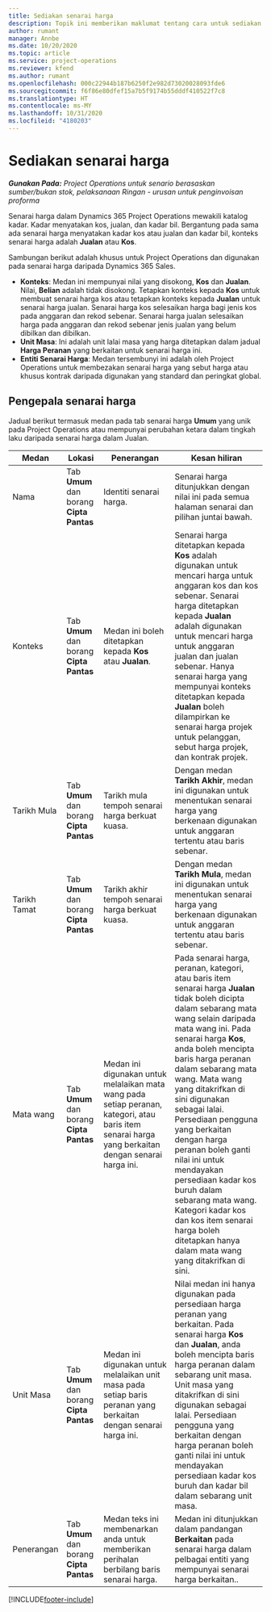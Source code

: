 ```yaml
---
title: Sediakan senarai harga
description: Topik ini memberikan maklumat tentang cara untuk sediakan senarai harga jualan dan kos.
author: rumant
manager: Annbe
ms.date: 10/20/2020
ms.topic: article
ms.service: project-operations
ms.reviewer: kfend
ms.author: rumant
ms.openlocfilehash: 000c22944b187b6250f2e982d73020028093fde6
ms.sourcegitcommit: f6f86e80dfef15a7b5f9174b55dddf410522f7c8
ms.translationtype: HT
ms.contentlocale: ms-MY
ms.lasthandoff: 10/31/2020
ms.locfileid: "4180203"
---
```

# <a name="set-up-price-lists"></a>Sediakan senarai harga

_**Gunakan Pada:** Project Operations untuk senario berasaskan sumber/bukan stok, pelaksanaan Ringan - urusan untuk penginvoisan proforma_

Senarai harga dalam Dynamics 365 Project Operations mewakili katalog kadar. Kadar menyatakan kos, jualan, dan kadar bil. Bergantung pada sama ada senarai harga menyatakan kadar kos atau jualan dan kadar bil, konteks senarai harga adalah **Jualan** atau **Kos**.

Sambungan berikut adalah khusus untuk Project Operations dan digunakan pada senarai harga daripada Dynamics 365 Sales.

- **Konteks**: Medan ini mempunyai nilai yang disokong, **Kos** dan **Jualan**. Nilai, **Belian** adalah tidak disokong. Tetapkan konteks kepada **Kos** untuk membuat senarai harga kos atau tetapkan konteks kepada **Jualan** untuk senarai harga jualan. Senarai harga kos selesaikan harga bagi jenis kos pada anggaran dan rekod sebenar. Senarai harga jualan selesaikan harga pada anggaran dan rekod sebenar jenis jualan yang belum dibilkan dan dibilkan.
- **Unit Masa**: Ini adalah unit lalai masa yang harga ditetapkan dalam jadual **Harga Peranan** yang berkaitan untuk senarai harga ini.
- **Entiti Senarai Harga**: Medan tersembunyi ini adalah oleh Project Operations untuk membezakan senarai harga yang sebut harga atau khusus kontrak daripada digunakan yang standard dan peringkat global.

## <a name="price-list-header"></a>Pengepala senarai harga

Jadual berikut termasuk medan pada tab senarai harga **Umum** yang unik pada Project Operations atau mempunyai perubahan ketara dalam tingkah laku daripada senarai harga dalam Jualan.

| Medan | Lokasi | Penerangan  | Kesan hiliran |
| --- | --- | --- | --- |
| Nama | Tab **Umum** dan borang **Cipta Pantas** | Identiti senarai harga. | Senarai harga ditunjukkan dengan nilai ini pada semua halaman senarai dan pilihan juntai bawah.|
| Konteks | Tab **Umum** dan borang **Cipta Pantas** | Medan ini boleh ditetapkan kepada **Kos** atau **Jualan**. | Senarai harga ditetapkan kepada **Kos** adalah digunakan untuk mencari harga untuk anggaran kos dan kos sebenar. Senarai harga ditetapkan kepada **Jualan** adalah digunakan untuk mencari harga untuk anggaran jualan dan jualan sebenar. Hanya senarai harga yang mempunyai konteks ditetapkan kepada **Jualan** boleh dilampirkan ke senarai harga projek untuk pelanggan, sebut harga projek, dan kontrak projek. |
| Tarikh Mula | Tab **Umum** dan borang **Cipta Pantas** | Tarikh mula tempoh senarai harga berkuat kuasa. | Dengan medan **Tarikh Akhir**, medan ini digunakan untuk menentukan senarai harga yang berkenaan digunakan untuk anggaran tertentu atau baris sebenar. |
| Tarikh Tamat | Tab **Umum** dan borang **Cipta Pantas** | Tarikh akhir tempoh senarai harga berkuat kuasa. | Dengan medan **Tarikh Mula**, medan ini digunakan untuk menentukan senarai harga yang berkenaan digunakan untuk anggaran tertentu atau baris sebenar. |
| Mata wang | Tab **Umum** dan borang **Cipta Pantas** | Medan ini digunakan untuk melalaikan mata wang pada setiap peranan, kategori, atau baris item senarai harga yang berkaitan dengan senarai harga ini. | Pada senarai harga, peranan, kategori, atau baris item senarai harga **Jualan** tidak boleh dicipta dalam sebarang mata wang selain daripada mata wang ini. Pada senarai harga **Kos**, anda boleh mencipta baris harga peranan dalam sebarang mata wang. Mata wang yang ditakrifkan di sini digunakan sebagai lalai. Persediaan pengguna yang berkaitan dengan harga peranan boleh ganti nilai ini untuk mendayakan persediaan kadar kos buruh dalam sebarang mata wang. Kategori kadar kos dan kos item senarai harga boleh ditetapkan hanya dalam mata wang yang ditakrifkan di sini. |
| Unit Masa | Tab **Umum** dan borang **Cipta Pantas** | Medan ini digunakan untuk melalaikan unit masa pada setiap baris peranan yang berkaitan dengan senarai harga ini. | Nilai medan ini hanya digunakan pada persediaan harga peranan yang berkaitan. Pada senarai harga **Kos** dan **Jualan**, anda boleh mencipta baris harga peranan dalam sebarang unit masa. Unit masa yang ditakrifkan di sini digunakan sebagai lalai. Persediaan pengguna yang berkaitan dengan harga peranan boleh ganti nilai ini untuk mendayakan persediaan kadar kos buruh dan kadar bil dalam sebarang unit masa. |
| Penerangan  | Tab **Umum** dan borang **Cipta Pantas** | Medan teks ini membenarkan anda untuk memberikan perihalan berbilang baris senarai harga. | Medan ini ditunjukkan dalam pandangan **Berkaitan** pada senarai harga dalam pelbagai entiti yang mempunyai senarai harga berkaitan.. |


[!INCLUDE[footer-include](../includes/footer-banner.md)]